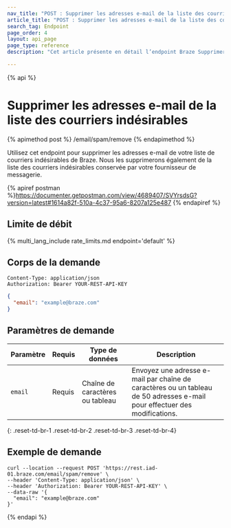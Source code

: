 ```yaml
---
nav_title: "POST : Supprimer les adresses e-mail de la liste des courriers indésirables"
article_title: "POST : Supprimer les adresses e-mail de la liste des courriers indésirables"
search_tag: Endpoint
page_order: 4
layout: api_page
page_type: reference
description: "Cet article présente en détail l’endpoint Braze Supprimer les adresses e-mail de la liste des courriers indésirables et son utilisation."

---
```

{% api %}
# Supprimer les adresses e-mail de la liste des courriers indésirables
{% apimethod post %}
/email/spam/remove
{% endapimethod %}

Utilisez cet endpoint pour supprimer les adresses e-mail de votre liste de courriers indésirables de Braze. Nous les supprimerons également de la liste des courriers indésirables conservée par votre fournisseur de messagerie.

{% apiref postman %}https://documenter.getpostman.com/view/4689407/SVYrsdsG?version=latest#1614a82f-510a-4c37-95a6-8207a125e487 {% endapiref %}

## Limite de débit

{% multi_lang_include rate_limits.md endpoint='default' %}

## Corps de la demande
```
Content-Type: application/json
Authorization: Bearer YOUR-REST-API-KEY
```

```json
{
  "email": "example@braze.com"
}
```

## Paramètres de demande

| Paramètre | Requis | Type de données | Description |
| ----------|-----------| --------|------- |
| `email` | Requis | Chaîne de caractères ou tableau | Envoyez une adresse e-mail par chaîne de caractères ou un tableau de 50 adresses e-mail pour effectuer des modifications. |
{: .reset-td-br-1 .reset-td-br-2 .reset-td-br-3  .reset-td-br-4}

## Exemple de demande
```
curl --location --request POST 'https://rest.iad-01.braze.com/email/spam/remove' \
--header 'Content-Type: application/json' \
--header 'Authorization: Bearer YOUR-REST-API-KEY' \
--data-raw '{
  "email": "example@braze.com"
}'
```
{% endapi %}
